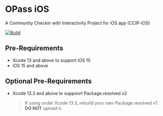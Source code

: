 # OPass iOS

A Community Checkin with Interactivity Project for iOS app (CCIP-iOS)

[![Build](https://github.com/CCIP-App/CCIP-iOS/actions/workflows/build.yml/badge.svg?branch=next)](https://github.com/CCIP-App/CCIP-iOS/actions/workflows/build.yml)

## Pre-Requirements

* Xcode 13 and above to support iOS 15
* iOS 15 and above

## Optional Pre-Requirements
* Xcode 13.3 and above to suppoort Package.resolved v2
  > If using under Xcode 13.3, rebuild your own Package.resolved v1.  
  > **DO NOT** upload it.
